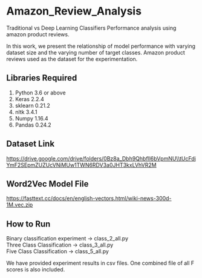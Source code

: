 # Amazon_Review_Analysis
Traditional vs Deep Learning Classifiers Performance analysis using amazon product reviews.

In this work, we present the relationship of model performance with varying dataset size and the varying number of target classes. Amazon product reviews used as the dataset for the experimentation.

## Libraries Required
1. Python 3.6 or above
2. Keras 2.2.4
3. sklearn 0.21.2
4. nltk 3.4.1
5. Numpy 1.16.4
6. Pandas 0.24.2

## Dataset Link
https://drive.google.com/drive/folders/0Bz8a_Dbh9Qhbfll6bVpmNU\\tUcFdjYmF2SEpmZUZUcVNiMUw1TWN6RDV3a0JHT3kxLVhVR2M

## Word2Vec Model File
https://fasttext.cc/docs/en/english-vectors.html/wiki-news-300d-1M.vec.zip

## How to Run
Binary classification experiment -> class_2_all.py <br />
Three Class Classification -> class_3_all.py  <br />
Five Class Classification -> class_5_all.py  <br />

We have provided experiment results in csv files. One combined file of all F scores is also included.

